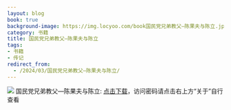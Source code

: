 ```yaml
---
layout: blog
book: true
background-image: https://img.locyoo.com/book国民党兄弟教父—陈果夫与陈立.jpg
category: 书籍
title: 国民党兄弟教父—陈果夫与陈立
tags:
- 书籍
- 传记
redirect_from:
  - /2024/03/国民党兄弟教父—陈果夫与陈立/
---
```

![](https://img.locyoo.com/book国民党兄弟教父—陈果夫与陈立.jpg)
国民党兄弟教父—陈果夫与陈立: <a name = "ref1" href="https://url18.ctfile.com/f/50983618-1345418548-e84d2b?p=3619">点击下载</a>，访问密码请点击右上方“关于”自行查看